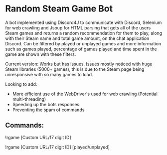# Random Steam Game Bot
A bot implemented using Discord4J to communicate with Discord, Selenium for web crawling and Jsoup for HTML parsing that gets all of the users Steam games and returns a random recommendation for them to play, along with their Steam name and total game amount, on the chat application Discord. Can be filtered by played or unplayed games and more information such as games played, percentage of games played and time spent in the game are shown with these filters.

Current version: Works but has issues. Issues mostly noticed with huge Steam libraries (5000+ games), this is due to the Steam page being unresponsive with so many games to load.

Looking to add:
- More efficient use of the WebDriver's used for web crawling (Potential multi-threading)
- Speeding up the bots responses
- Preventing the spam of commands

## Commands:

!rgame [Custom URL/17 digit ID]

!rgame [Custom URL/17 digit ID] [played/unplayed]
